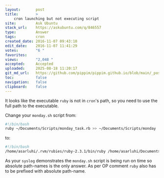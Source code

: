 ```yaml
---
layout:       post
title:        >
    cron launching but not executing script
site:         Ask Ubuntu
stack_url:    https://askubuntu.com/q/846557
type:         Answer
tags:         cron
created_date: 2016-11-07 09:43:10
edit_date:    2016-11-07 11:41:29
votes:        "6 "
favorites:    
views:        "2,048 "
accepted:     Accepted
uploaded:     2025-08-18 11:20:17
git_md_url:   https://github.com/pippim/pippim.github.io/blob/main/_posts/2016/2016-11-07-cron-launching-but-not-executing-script.md
toc:          false
navigation:   false
clipboard:    false
---
```


It looks like the executable `ruby` is not in `cron`'s path, so you need to use the full path to the executable.

Change your `monday.sh` script from:

``` bash
#!/bin/bash
ruby ~/Documents/Scripts/monday_task.rb >> ~/Documents/Scripts/monday
```

to:

``` bash
#!/bin/bash
/home/asarluhi/.rvm/rubies/ruby-2.3.1/bin/ruby /home/asarluhi/Documents/Scripts/monday_task.rb >> /home/asarluhi/Documents/Scripts/monday
```

As your `syslog` demonstrates the `monday.sh` script is being run on time so absolute path-names is the only answer. As per OP comment `ruby` also has to be prefixed with absolute path-name.
